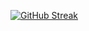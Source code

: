 
[![GitHub Streak](https://streak-stats.demolab.com/?user=kaylacampbell1&theme=highcontrast)](https://git.io/streak-stats)
